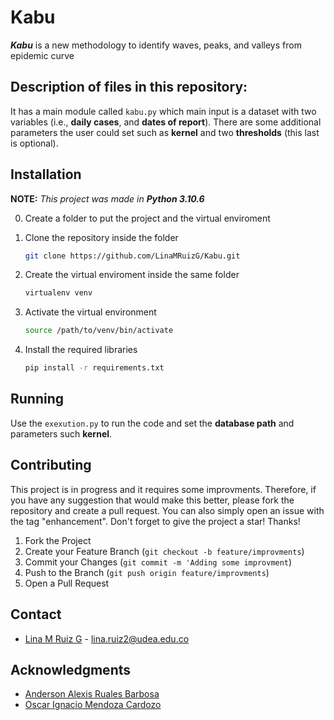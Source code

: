 # Kabu

***Kabu*** is a new methodology to identify waves, peaks, and valleys from epidemic curve

## Description of files in this repository:

It has a main module called `kabu.py` which main input is a dataset with two variables (i.e., **daily cases**, and **dates of report**). There are some additional parameters the user could set such as **kernel** and two **thresholds** (this last is optional).

## Installation

**NOTE:** *This project was made in* ***Python 3.10.6***

0. Create a folder to put the project and the virtual enviroment

1. Clone the repository inside the folder
   ```sh 
   git clone https://github.com/LinaMRuizG/Kabu.git
   ```
2. Create the virtual enviroment inside the same folder 
   ```sh 
   virtualenv venv
   ```
3. Activate the virtual environment
   ```sh 
   source /path/to/venv/bin/activate
   ```
3. Install the required libraries 
   ```sh 
   pip install -r requirements.txt
   ```


## Running

Use the `exexution.py` to run the code and set the **database path** and parameters such **kernel**.


## Contributing

This project is in progress and it requires some improvments. Therefore, if you have any suggestion that would make this better, please fork the repository and create a pull request. You can also simply open an issue with the tag "enhancement". Don't forget to give the project a star! Thanks!

1. Fork the Project
2. Create your Feature Branch (`git checkout -b feature/improvments`)
3. Commit your Changes (`git commit -m 'Adding some improvment`)
4. Push to the Branch (`git push origin feature/improvments`)
5. Open a Pull Request

## Contact

* [Lina M Ruiz G](https://co.linkedin.com/in/lina-marcela-ruiz-galvis-465896209) - lina.ruiz2@udea.edu.co

## Acknowledgments
* [Anderson Alexis Ruales Barbosa](https://co.linkedin.com/in/anderson-alexis-ruales-b27638199?original_referer=https%3A%2F%2Fwww.google.com%2F)
* [Oscar Ignacio Mendoza Cardozo](https://loop.frontiersin.org/people/2156647/overview)

    
    
    
    
   
